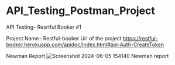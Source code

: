 # API_Testing_Postman_Project

API Testing- Resrtful Booker #1

Project Name : Restful-booker
Url of the project https://restful-booker.herokuapp.com/apidoc/index.html#api-Auth-CreateToken

Newman Report
![Screenshot 2024-06-05 154140 Newman report](https://github.com/sameersingh01/API_Testing_Postman_Project/assets/121123773/7c2cfd4f-f568-40a6-8b9c-e4731b85effb)
